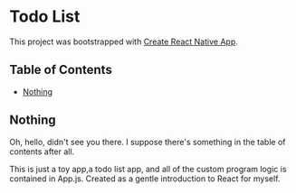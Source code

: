 # Todo List

This project was bootstrapped with [Create React Native App](https://github.com/react-community/create-react-native-app).


## Table of Contents

* [Nothing](#Nothing)

## Nothing

Oh, hello, didn't see you there. I suppose there's something in the table of contents after all.

This is just a toy app,a todo list app, and all of the custom program logic is contained in App.js.  Created as a gentle introduction to React for myself. 
